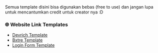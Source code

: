 Semua template disini bisa digunakan bebas (free to use) dan jangan lupa untuk mencantumkan credit untuk creator nya :D

### 🌐 Website Link Templates 

- [Devrich Template](https://devrich.netlify.app/)
- [Bxtre Template](https://bxtre.netlify.app/)
- [Login Form Template](https://loginformtemplate.netlify.app/)
